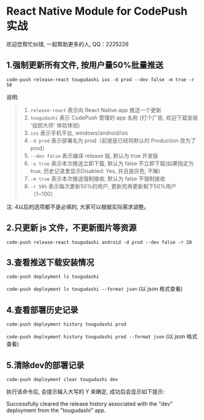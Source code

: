# React Native Module for CodePush 实战

欢迎您帮忙纠错, 一起帮助更多的人, QQ：2225226

## 1.强制更新所有文件, 按用户量50%批量推送
`code-push release-react tougudashi ios -d prod --dev false -m true -r 50`

说明:
>1. `release-react` 表示向 React Native app 推送一个更新
>2. `tougudashi` 表示 CodePush 管理的 app 名称 (打个广告, 欢迎下载安装 '投顾大师' 体验体验)
>3. `ios` 表示手机平台, windows/android/ios
>4. `-d prod` 表示部署名为 prod（前提是已经将默认的 Production 改为了 prod）
>5. `--dev false` 表示编译 release 版, 默认为 true 开发版
>6. `-x true` 表示本次推送立即下载, 默认为 false 不立即下载(如果指定为 true, 历史记录里显示Disabled: Yes, 并且是灰色, 不解)
>7. `-m true` 表示本次推送强制接收, 默认为 false 不强制接收
>8. `-r 50%` 表示每次更新50%的用户, 更新完再更新剩下50%用户（1~100）

注: 4以后的选项都不是必填的, 大家可以根据实际需求调整。


## 2.只更新 js 文件，不更新图片等资源
`code-push release-react tougudashi android -d prod --dev false -r 20`

## 3.查看推送下载安装情况
`code-push deployment ls tougudashi`

`code-push deployment ls tougudashi --format json` (以 json 格式查看)

## 4.查看部署历史记录
`code-push deployment history tougudashi prod`

`code-push deployment history tougudashi prod --format json` (以 json 格式查看)

## 5.清除dev的部署记录
`code-push deployment clear tougudashi dev`

执行该命令后, 会提示输入大写的 Y 来确定, 成功后会显示如下提示:

Successfully cleared the release history associated with the "dev" deployment from the "tougudashi" app.